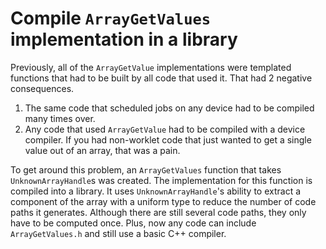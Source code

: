 # Compile `ArrayGetValues` implementation in a library

Previously, all of the `ArrayGetValue` implementations were templated
functions that had to be built by all code that used it. That had 2
negative consequences.

1. The same code that scheduled jobs on any device had to be compiled many
   times over.
2. Any code that used `ArrayGetValue` had to be compiled with a device
   compiler. If you had non-worklet code that just wanted to get a single
   value out of an array, that was a pain.
   
To get around this problem, an `ArrayGetValues` function that takes
`UnknownArrayHandle`s was created. The implementation for this function is
compiled into a library. It uses `UnknownArrayHandle`'s ability to extract
a component of the array with a uniform type to reduce the number of code
paths it generates. Although there are still several code paths, they only
have to be computed once. Plus, now any code can include `ArrayGetValues.h`
and still use a basic C++ compiler.

